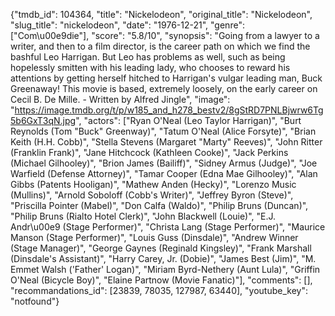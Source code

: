 {"tmdb_id": 104364, "title": "Nickelodeon", "original_title": "Nickelodeon", "slug_title": "nickelodeon", "date": "1976-12-21", "genre": ["Com\u00e9die"], "score": "5.8/10", "synopsis": "Going from a lawyer to a writer, and then to a film director, is the career path on which we find the bashful Leo Harrigan. But Leo has problems as well, such as being hopelessly smitten with his leading lady, who chooses to reward his attentions by getting herself hitched to Harrigan's vulgar leading man, Buck Greenaway! This movie is based, extremely loosely, on the early career on Cecil B. De Mille.  - Written by Alfred Jingle", "image": "https://image.tmdb.org/t/p/w185_and_h278_bestv2/8gStRD7PNLBjwrw6Tg5b6GxT3qN.jpg", "actors": ["Ryan O'Neal (Leo Taylor Harrigan)", "Burt Reynolds (Tom \"Buck\" Greenway)", "Tatum O'Neal (Alice Forsyte)", "Brian Keith (H.H. Cobb)", "Stella Stevens (Margaret \"Marty\" Reeves)", "John Ritter (Franklin Frank)", "Jane Hitchcock (Kathleen Cooke)", "Jack Perkins (Michael Gilhooley)", "Brion James (Bailiff)", "Sidney Armus (Judge)", "Joe Warfield (Defense Attorney)", "Tamar Cooper (Edna Mae Gilhooley)", "Alan Gibbs (Patents Hooligan)", "Mathew Anden (Hecky)", "Lorenzo Music (Mullins)", "Arnold Soboloff (Cobb's Writer)", "Jeffrey Byron (Steve)", "Priscilla Pointer (Mabel)", "Don Calfa (Waldo)", "Philip Bruns (Duncan)", "Philip Bruns (Rialto Hotel Clerk)", "John Blackwell (Louie)", "E.J. Andr\u00e9 (Stage Performer)", "Christa Lang (Stage Performer)", "Maurice Manson (Stage Performer)", "Louis Guss (Dinsdale)", "Andrew Winner (Stage Manager)", "George Gaynes (Reginald Kingsley)", "Frank Marshall (Dinsdale's Assistant)", "Harry Carey, Jr. (Dobie)", "James Best (Jim)", "M. Emmet Walsh ('Father' Logan)", "Miriam Byrd-Nethery (Aunt Lula)", "Griffin O'Neal (Bicycle Boy)", "Elaine Partnow (Movie Fanatic)"], "comments": [], "recommandations_id": [23839, 78035, 127987, 63440], "youtube_key": "notfound"}